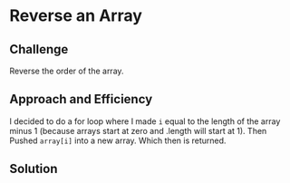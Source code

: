 # Reverse an Array

## Challenge
Reverse the order of the array.

## Approach and Efficiency
I decided to do a for loop where I made `i` equal to the length of the array minus 1 (because arrays start at zero and .length will start at 1). Then Pushed `array[i]` into a new array. Which then is returned.

## Solution
<!-- ![Code Challenge 1](../assets/array_reverse.jpg) -->